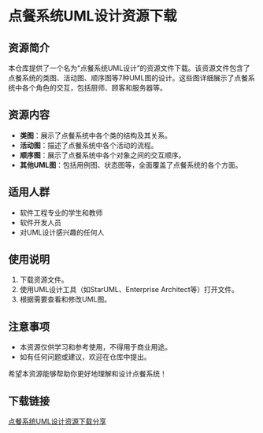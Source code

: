 # 点餐系统UML设计资源下载

## 资源简介

本仓库提供了一个名为“点餐系统UML设计”的资源文件下载。该资源文件包含了点餐系统的类图、活动图、顺序图等7种UML图的设计。这些图详细展示了点餐系统中各个角色的交互，包括厨师、顾客和服务器等。

## 资源内容

- **类图**：展示了点餐系统中各个类的结构及其关系。
- **活动图**：描述了点餐系统中各个活动的流程。
- **顺序图**：展示了点餐系统中各个对象之间的交互顺序。
- **其他UML图**：包括用例图、状态图等，全面覆盖了点餐系统的各个方面。

## 适用人群

- 软件工程专业的学生和教师
- 软件开发人员
- 对UML设计感兴趣的任何人

## 使用说明

1. 下载资源文件。
2. 使用UML设计工具（如StarUML、Enterprise Architect等）打开文件。
3. 根据需要查看和修改UML图。

## 注意事项

- 本资源仅供学习和参考使用，不得用于商业用途。
- 如有任何问题或建议，欢迎在仓库中提出。

希望本资源能够帮助你更好地理解和设计点餐系统！

## 下载链接

[点餐系统UML设计资源下载分享](https://pan.quark.cn/s/655df178a4b5)